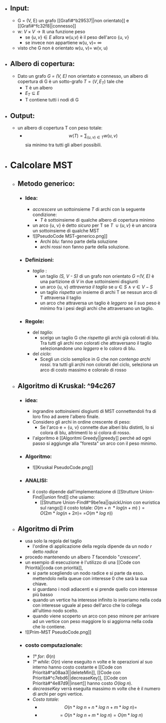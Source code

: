 - ## Input:
	- G = (V, E) un grafo [[Grafi#^b29537||non orientato]] e  [[Grafi#^fc32f8||connesso]] 
	- w: $V \times V \rightarrow \mathbb{R}$ una funzione peso
		- se $\{u, v\} \in E$ allora  w(u,v) è il peso dell'arco {u, v}
		- se invece non appartiene w(u, v)= $\infty$ 
	- visto che G non è orientato  w(u, v)= w(v, u)
- ## Albero di copertura:
	- Dato un grafo _G = (V, E)_ non orientato e connesso, un albero di copertura di G è un sotto-grafo $T = (V, E_T)$ tale che
		- T è un albero 
		- $E_T\subseteq E$
		- T contiene tutti i nodi di G
- ## Output:
	- un albero di copertura T con peso totale:
		- $$w(T) = \sum_{(u,v)\in T}w(u, v)$$
		  sia minimo tra tutti gli alberi possibili.
- # Calcolare MST
	- ## Metodo generico:
		- ### Idea:
			- _accrescere_ un sottoinsieme _T_ di archi con la seguente condizione:
				- _T_ è sottoinsieme di qualche albero di copertura minimo 
			- un arco {u, v} è detto _sicuro_ per T se $T\ \cup \{u, v\}$ è un ancora un sottoinsieme di qualche MST 
			- ![[PseudoCode MST-generico.png]]
				- Archi _blu_: fanno parte della soluzione 
				- archi _rossi_  non fanno parte della soluzione.
		- ### Definizioni:
			- _taglio_ : 
				- un taglio _(S, V - S)_ di un grafo non orientato _G =(V, E)_ è una partizione di _V_ in due sottoinsiemi disgiunti
				- un arco {u, v} _attraversa il taglio_ se $u\in S \ \wedge \ v\in V-S$
				- un taglio _rispetta_ un insieme di archi T se nessun arco di T attraversa il taglio 
				- un arco che attraversa un taglio è _leggero_ se il suo peso è minimo fra i pesi degli archi che attraversano un taglio.
		- ### Regole:
			- del _taglio_:
				- scelgo un taglio G che _rispetta_ gli archi già colorati di blu. Tra tutti gli archi non colorati che attraversano il taglio selezionandone uno _leggero_ e lo coloro di blu.
			- del _ciclo_:
				- Scegli un ciclo semplice in G che _non contenga archi rossi_. tra tutti gli archi non colorati del ciclo, seleziona un arco di costo massimo e coloralo di rosso 
	- ## Algoritmo di Kruskal:  ^94c267
		- ### idea:
			- ingrandire sottoinsiemi disgiunti di MST connettendoli fra di loro fino ad avere l'albero finale.
			- Considero gli archi in ordine crescente di peso:
				- Se l'arco e = {u, v} connette due alberi blu distinti, lo si colora di blu, altrimenti lo si colora di rosso.
			- l'algoritmo è [[Algoritmi Greedy||greedy]] perché ad ogni passo si aggiunge alla "foresta" un arco con il peso minimo.
		- ### Algoritmo:
			- ![[Kruskal PseudoCode.png]]
		- ### ANALISI:
			- il costo dipende dall'implementazione di [[Strutture Union-Find||union find]] che usiamo:
				- [[Strutture Union-Find#^9be1ea||quickUnion con euristica sul rango]] il costo totale: $O(m+n\ *log (n+m)\ )=O(2m\ *\ log(n+2n)=$
				  =$O(m*log\ n))$ 
	- ## Algoritmo di Prim
		- usa solo la regola del taglio 
			- l'ordine di applicazione della regola dipende da un nodo _r_ detto _radice_
		- procedo mantenendo un albero _T_ facendolo "_crescere_". 
		- un esempio di esecuzione è l'utilizzo di una [[Code con Priorità||coda con priorità]], 
			- si parte scegliendo un nodo radice e si parte da esso. mettendolo nella queue con interesse 0 che sarà la sua chiave.
			- si guardano i nodi adiacenti e si prende quello con interesse più basso
			- quando un vertice ha interesse infinito lo inseriamo nella coda con interesse uguale al peso dell'arco che lo collega all'ultimo nodo scelto. 
			- quando viene scoperto un arco con peso minore per arrivare ad un vertice con peso maggiore lo si aggiorna nella coda che lo contiene. 
		- ![[Prim-MST PseudoCode.png]]
		- ### costo computazionale: 
			- _1° for_: $\Theta(n)$
			- _1° while_: $O(n)$ viene eseguito n volte e le operazioni al suo interno hanno costo costante e [[Code con Priorità#^a08aa3||deleteMin]], [[Code con Priorità#^c7ebd6||decreaseKey]], [[Code con Priorità#^4e87d9||insert]] hanno costo $O(log \ n )$. 
			- _decreaseKey_ verrà eseguita massimo m volte che è il numero di archi per ogni vertice. 
			- _Costo totale_: 
				- $$O(n *log \ n + n *log \ n+m *log \ n)=$$
				- $$=O(n *log \ n+m *log \ n)= O(m *log \ n)$$